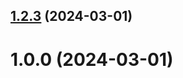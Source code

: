## [1.2.3](https://github.com/agovchinnikovrudn/git-extended/compare/v1.0.0...v1.2.3) (2024-03-01)



# 1.0.0 (2024-03-01)



